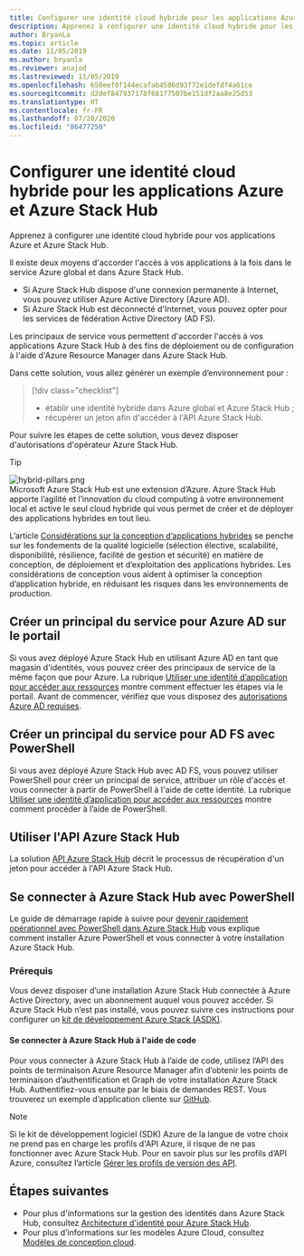 ```yaml
---
title: Configurer une identité cloud hybride pour les applications Azure et Azure Stack Hub
description: Apprenez à configurer une identité cloud hybride pour les applications Azure et Azure Stack Hub.
author: BryanLa
ms.topic: article
ms.date: 11/05/2019
ms.author: bryanla
ms.reviewer: anajod
ms.lastreviewed: 11/05/2019
ms.openlocfilehash: 650eef0f144ecafab4586d93f72e1defdf4a61ce
ms.sourcegitcommit: d2def847937178f68177507be151df2aa8e25d53
ms.translationtype: HT
ms.contentlocale: fr-FR
ms.lasthandoff: 07/20/2020
ms.locfileid: "86477250"
---
```

# <a name="configure-hybrid-cloud-identity-for-azure-and-azure-stack-hub-apps"></a>Configurer une identité cloud hybride pour les applications Azure et Azure Stack Hub

Apprenez à configurer une identité cloud hybride pour vos applications Azure et Azure Stack Hub.

Il existe deux moyens d'accorder l'accès à vos applications à la fois dans le service Azure global et dans Azure Stack Hub.

 * Si Azure Stack Hub dispose d'une connexion permanente à Internet, vous pouvez utiliser Azure Active Directory (Azure AD).
 * Si Azure Stack Hub est déconnecté d'Internet, vous pouvez opter pour les services de fédération Active Directory (AD FS).

Les principaux de service vous permettent d'accorder l'accès à vos applications Azure Stack Hub à des fins de déploiement ou de configuration à l'aide d'Azure Resource Manager dans Azure Stack Hub.

Dans cette solution, vous allez générer un exemple d’environnement pour :

> [!div class="checklist"]
> - établir une identité hybride dans Azure global et Azure Stack Hub ;
> - récupérer un jeton afin d'accéder à l'API Azure Stack Hub.

Pour suivre les étapes de cette solution, vous devez disposer d'autorisations d'opérateur Azure Stack Hub.

> [!Tip]  
> ![hybrid-pillars.png](./media/solution-deployment-guide-cross-cloud-scaling/hybrid-pillars.png)  
> Microsoft Azure Stack Hub est une extension d’Azure. Azure Stack Hub apporte l’agilité et l’innovation du cloud computing à votre environnement local et active le seul cloud hybride qui vous permet de créer et de déployer des applications hybrides en tout lieu.  
> 
> L’article [Considérations sur la conception d’applications hybrides](overview-app-design-considerations.md) se penche sur les fondements de la qualité logicielle (sélection élective, scalabilité, disponibilité, résilience, facilité de gestion et sécurité) en matière de conception, de déploiement et d’exploitation des applications hybrides. Les considérations de conception vous aident à optimiser la conception d’application hybride, en réduisant les risques dans les environnements de production.

## <a name="create-a-service-principal-for-azure-ad-in-the-portal"></a>Créer un principal du service pour Azure AD sur le portail

Si vous avez déployé Azure Stack Hub en utilisant Azure AD en tant que magasin d'identités, vous pouvez créer des principaux de service de la même façon que pour Azure. La rubrique [Utiliser une identité d’application pour accéder aux ressources](/azure-stack/operator/azure-stack-create-service-principals.md#manage-an-azure-ad-app-identity) montre comment effectuer les étapes via le portail. Avant de commencer, vérifiez que vous disposez des [autorisations Azure AD requises](/azure/azure-resource-manager/resource-group-create-service-principal-portal#required-permissions).

## <a name="create-a-service-principal-for-ad-fs-using-powershell"></a>Créer un principal du service pour AD FS avec PowerShell

Si vous avez déployé Azure Stack Hub avec AD FS, vous pouvez utiliser PowerShell pour créer un principal de service, attribuer un rôle d'accès et vous connecter à partir de PowerShell à l'aide de cette identité. La rubrique [Utiliser une identité d’application pour accéder aux ressources](/azure-stack/operator/azure-stack-create-service-principals.md#manage-an-ad-fs-app-identity) montre comment procéder à l’aide de PowerShell.

## <a name="using-the-azure-stack-hub-api"></a>Utiliser l'API Azure Stack Hub

La solution [API Azure Stack Hub](/azure-stack/user/azure-stack-rest-api-use.md) décrit le processus de récupération d'un jeton pour accéder à l'API Azure Stack Hub.

## <a name="connect-to-azure-stack-hub-using-powershell"></a>Se connecter à Azure Stack Hub avec PowerShell

Le guide de démarrage rapide à suivre pour [devenir rapidement opérationnel avec PowerShell dans Azure Stack Hub](/azure-stack/operator/azure-stack-powershell-install.md) vous explique comment installer Azure PowerShell et vous connecter à votre installation Azure Stack Hub.

### <a name="prerequisites"></a>Prérequis

Vous devez disposer d’une installation Azure Stack Hub connectée à Azure Active Directory, avec un abonnement auquel vous pouvez accéder. Si Azure Stack Hub n’est pas installé, vous pouvez suivre ces instructions pour configurer un [kit de développement Azure Stack (ASDK)](/azure-stack/asdk/asdk-install.md).

#### <a name="connect-to-azure-stack-hub-using-code"></a>Se connecter à Azure Stack Hub à l'aide de code

Pour vous connecter à Azure Stack Hub à l’aide de code, utilisez l’API des points de terminaison Azure Resource Manager afin d’obtenir les points de terminaison d’authentification et Graph de votre installation Azure Stack Hub. Authentifiez-vous ensuite par le biais de demandes REST. Vous trouverez un exemple d’application cliente sur [GitHub](https://github.com/shriramnat/HybridARMApplication).

>[!Note]
>Si le kit de développement logiciel (SDK) Azure de la langue de votre choix ne prend pas en charge les profils d'API Azure, il risque de ne pas fonctionner avec Azure Stack Hub. Pour en savoir plus sur les profils d’API Azure, consultez l’article [Gérer les profils de version des API](/azure-stack/user/azure-stack-version-profiles.md).

## <a name="next-steps"></a>Étapes suivantes

- Pour plus d'informations sur la gestion des identités dans Azure Stack Hub, consultez [Architecture d'identité pour Azure Stack Hub](/azure-stack/operator/azure-stack-identity-architecture.md).
- Pour plus d’informations sur les modèles Azure Cloud, consultez [Modèles de conception cloud](/azure/architecture/patterns).
